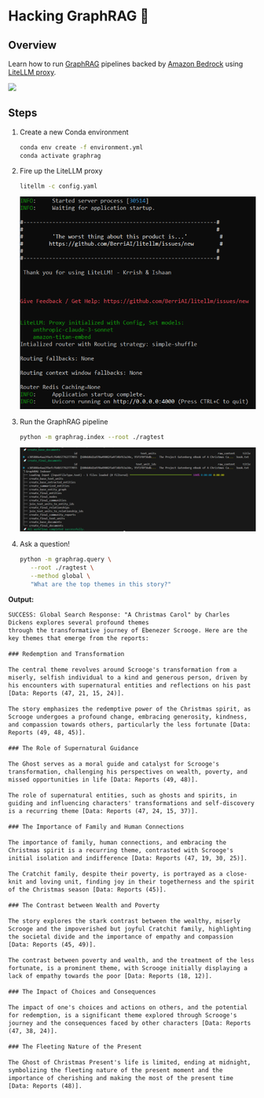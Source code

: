 # Hacking GraphRAG 🌄

## Overview

Learn how to run [GraphRAG](https://www.microsoft.com/en-us/research/blog/graphrag-unlocking-llm-discovery-on-narrative-private-data/) pipelines backed by [Amazon Bedrock](https://aws.amazon.com/bedrock/) using [LiteLLM proxy](https://litellm.vercel.app/docs/simple_proxy).

![](merged_graph.png)

## Steps

1. Create a new Conda environment

	```bash
	conda env create -f environment.yml
	conda activate graphrag
	```

2. Fire up the LiteLLM proxy

	```bash
	litellm -c config.yaml
	```

	![](images/litellm.png)

3. Run the GraphRAG pipeline

	```bash
	python -m graphrag.index --root ./ragtest
	```

	![](images/pipeline.png)

4. Ask a question!

	```bash
	python -m graphrag.query \
       --root ./ragtest \
       --method global \
       "What are the top themes in this story?"
	```

**Output:**

```
SUCCESS: Global Search Response: "A Christmas Carol" by Charles Dickens explores several profound themes
through the transformative journey of Ebenezer Scrooge. Here are the key themes that emerge from the reports:

### Redemption and Transformation

The central theme revolves around Scrooge's transformation from a miserly, selfish individual to a kind and generous person, driven by his encounters with supernatural entities and reflections on his past [Data: Reports (47, 21, 15, 24)]. 

The story emphasizes the redemptive power of the Christmas spirit, as Scrooge undergoes a profound change, embracing generosity, kindness, and compassion towards others, particularly the less fortunate [Data: Reports (49, 48, 45)].

### The Role of Supernatural Guidance

The Ghost serves as a moral guide and catalyst for Scrooge's transformation, challenging his perspectives on wealth, poverty, and missed opportunities in life [Data: Reports (49, 48)].

The role of supernatural entities, such as ghosts and spirits, in guiding and influencing characters' transformations and self-discovery is a recurring theme [Data: Reports (47, 24, 15, 37)].

### The Importance of Family and Human Connections

The importance of family, human connections, and embracing the Christmas spirit is a recurring theme, contrasted with Scrooge's initial isolation and indifference [Data: Reports (47, 19, 30, 25)].

The Cratchit family, despite their poverty, is portrayed as a close-knit and loving unit, finding joy in their togetherness and the spirit of the Christmas season [Data: Reports (45)].

### The Contrast between Wealth and Poverty

The story explores the stark contrast between the wealthy, miserly Scrooge and the impoverished but joyful Cratchit family, highlighting the societal divide and the importance of empathy and compassion [Data: Reports (45, 49)].

The contrast between poverty and wealth, and the treatment of the less fortunate, is a prominent theme, with Scrooge initially displaying a lack of empathy towards the poor [Data: Reports (18, 12)].

### The Impact of Choices and Consequences

The impact of one's choices and actions on others, and the potential for redemption, is a significant theme explored through Scrooge's journey and the consequences faced by other characters [Data: Reports (47, 38, 24)].

### The Fleeting Nature of the Present

The Ghost of Christmas Present's life is limited, ending at midnight, symbolizing the fleeting nature of the present moment and the importance of cherishing and making the most of the present time [Data: Reports (48)].
```
